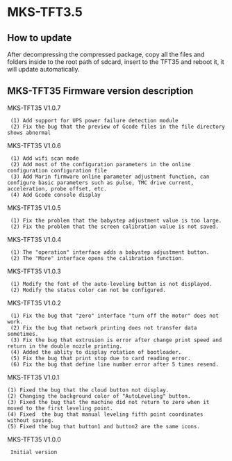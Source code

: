 # MKS-TFT3.5

## How to update
After decompressing the compressed package, copy all the files and folders inside to the root path of sdcard, insert to the TFT35 and reboot it, it will update automatically.

## MKS-TFT35 Firmware version description
MKS-TFT35 V1.0.7

     (1) Add support for UPS power failure detection module
     (2) Fix the bug that the preview of Gcode files in the file directory shows abnormal
    
MKS-TFT35 V1.0.6

     (1) Add wifi scan mode
     (2) Add most of the configuration parameters in the online configuration configuration file
     (3) Add Marin firmware online parameter adjustment function, can configure basic parameters such as pulse, TMC drive current, acceleration, probe offset, etc.
     (4) Add Gcode console display
     
MKS-TFT35 V1.0.5

     (1) Fix the problem that the babystep adjustment value is too large.
     (2) Fix the problem that the screen calibration value is not saved.
     
MKS-TFT35 V1.0.4

     (1) The "operation" interface adds a babystep adjustment button.
     (2) The "More" interface opens the calibration function.
     
MKS-TFT35 V1.0.3

     (1) Modify the font of the auto-leveling button is not displayed.
     (2) Modify the status color can not be configured.
     
MKS-TFT35 V1.0.2

     (1) Fix the bug that "zero" interface "turn off the motor" does not work.
     (2) Fix the bug that network printing does not transfer data sometimes.
     (3) Fix the bug that extrusion is error after change print speed and return in the double nozzle printing.
     (4) Added the ablity to display rotation of bootloader.
     (5) Fix the bug that print stop due to card reading error.
     (6) Fix the bug that define line number error after 5 times resend.
     
MKS-TFT35 V1.0.1

    (1) Fixed the bug that the cloud button not display. 
    (2) Changing the background color of "AutoLeveling" button.
    (3) Fixed the bug that the machine did not return to zero when it moved to the first leveling point. 
    (4) Fixed  the bug that manual leveling fifth point coordinates without saving.
    (5) Fixed the bug that button1 and button2 are the same icons.  
    
MKS-TFT35 V1.0.0

     Initial version
     
